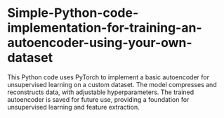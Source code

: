 # Simple-Python-code-implementation-for-training-an-autoencoder-using-your-own-dataset
This Python code uses PyTorch to implement a basic autoencoder for unsupervised learning on a custom dataset. The model compresses and reconstructs data, with adjustable hyperparameters. The trained autoencoder is saved for future use, providing a foundation for unsupervised learning and feature extraction.
